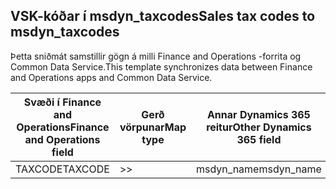 ## <a name="sales-tax-codes-to-msdyn_taxcodes"></a><span data-ttu-id="ed5e6-101">VSK-kóðar í msdyn_taxcodes</span><span class="sxs-lookup"><span data-stu-id="ed5e6-101">Sales tax codes to msdyn_taxcodes</span></span>

<span data-ttu-id="ed5e6-102">Þetta sniðmát samstillir gögn á milli Finance and Operations -forrita og Common Data Service.</span><span class="sxs-lookup"><span data-stu-id="ed5e6-102">This template synchronizes data between Finance and Operations apps and Common Data Service.</span></span>

<span data-ttu-id="ed5e6-103">Svæði í Finance and Operations</span><span class="sxs-lookup"><span data-stu-id="ed5e6-103">Finance and Operations field</span></span> | <span data-ttu-id="ed5e6-104">Gerð vörpunar</span><span class="sxs-lookup"><span data-stu-id="ed5e6-104">Map type</span></span> | <span data-ttu-id="ed5e6-105">Annar Dynamics 365 reitur</span><span class="sxs-lookup"><span data-stu-id="ed5e6-105">Other Dynamics 365 field</span></span> | <span data-ttu-id="ed5e6-106">Sjálfgildi</span><span class="sxs-lookup"><span data-stu-id="ed5e6-106">Default value</span></span>
---|---|---|---
<span data-ttu-id="ed5e6-107">TAXCODE</span><span class="sxs-lookup"><span data-stu-id="ed5e6-107">TAXCODE</span></span> | >> | <span data-ttu-id="ed5e6-108">msdyn_name</span><span class="sxs-lookup"><span data-stu-id="ed5e6-108">msdyn_name</span></span> | 
